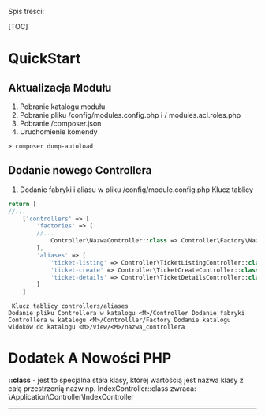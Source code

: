 Spis treści:

[TOC]

QuickStart
==========

Aktualizacja Modułu
-------------------
 1. Pobranie katalogu modułu
 2. Pobranie pliku /config/modules.config.php i / modules.acl.roles.php
 3. Pobranie /composer.json
 4. Uruchomienie komendy

```
> composer dump-autoload
```

Dodanie nowego Controllera
--------------------------

 1. Dodanie fabryki i aliasu w pliku <M>/config/module.config.php
	 Klucz tablicy

```php
return [
//...
	['controllers' => [
        'factories' => [
        //...
            Controller\NazwaController::class => Controller\Factory\NazwaControllerFactory::class,
        ],
        'aliases' => [
            'ticket-listing' => Controller\TicketListingController::class,
            'ticket-create' => Controller\TicketCreateController::class,
            'ticket-details' => Controller\TicketDetailsController::class,
        ]
	]
```

	 Klucz tablicy controllers/aliases
    Dodanie pliku Controllera w katalogu <M>/Controller Dodanie fabryki
    Controllera w katalogu <M>/Controlller/Factory Dodanie katalogu
    widoków do katalogu <M>/view/<M>/nazwa_controllera

Dodatek A Nowości PHP
=====================

**::class** - jest to specjalna stała klasy, której wartością jest nazwa klasy z całą przestrzenią nazw np. IndexController::class zwraca: \Application\Controller\IndexController


----



